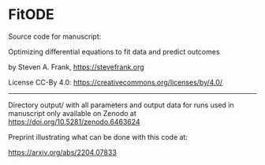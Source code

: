 # FitODE
Source code for manuscript:

Optimizing differential equations to fit data and predict outcomes

by Steven A. Frank, https://stevefrank.org

License CC-By 4.0: https://creativecommons.org/licenses/by/4.0/

---

Directory output/ with all parameters and output data for runs used in manuscript only available on Zenodo at https://doi.org/10.5281/zenodo.6463624

Preprint illustrating what can be done with this code at:

  https://arxiv.org/abs/2204.07833